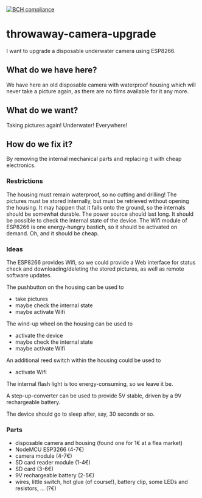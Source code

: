 [![BCH compliance](https://bettercodehub.com/edge/badge/dixx/throwaway-camera-upgrade?branch=master)](https://bettercodehub.com/)

# throwaway-camera-upgrade
I want to upgrade a disposable underwater camera using ESP8266.

## What do we have here?
We have here an old disposable camera with waterproof housing which will never take a picture again, as there are no films available for it any more.

## What do we want?
Taking pictures again! Underwater! Everywhere!

## How do we fix it?
By removing the internal mechanical parts and replacing it with cheap electronics.

### Restrictions
The housing must remain waterproof, so no cutting and drilling!
The pictures must be stored internally, but must be retrieved without opening the housing.
It may happen that it falls onto the ground, so the internals should be somewhat durable.
The power source should last long.
It should be possible to check the internal state of the device.
The Wifi module of ESP8266 is one energy-hungry bastich, so it should be activated on demand.
Oh, and it should be cheap.

### Ideas
The ESP8266 provides Wifi, so we could provide a Web interface for status check and downloading/deleting the stored pictures, as well as remote software updates.

The pushbutton on the housing can be used to
- take pictures
- maybe check the internal state
- maybe activate Wifi

The wind-up wheel on the housing can be used to
- activate the device
- maybe check the internal state
- maybe activate Wifi

An additional reed switch within the housing could be used to
- activate Wifi

The internal flash light is too energy-consuming, so we leave it be.

A step-up-converter can be used to provide 5V stable, driven by a 9V rechargeable battery.

The device should go to sleep after, say, 30 seconds or so.

### Parts
- disposable camera and housing (found one for 1€ at a flea market)
- NodeMCU ESP3266 (4-7€)
- camera module (4-7€)
- SD card reader module (1-4€)
- SD card (3-6€)
- 9V rechargeable battery (2-5€)
- wires, little switch, hot glue (of course!), battery clip, some LEDs and resistors, ... (?€)

